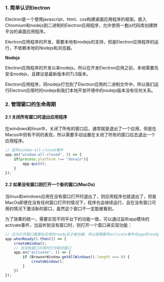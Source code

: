 ### 1. 简单认识Electron

Electron是一个使用javascript、html、css构建桌面应用程序的框架。嵌入Chromium和nodejs到二进制的Electron应用程序，允许使用一套js代码库创建跨平台的桌面应用程序。

Electron应用程序的开发，需要本地有nodejs的支持，但是Electron应用程序的运行，不依赖本地的Nodejs和浏览器。

**Nodejs**

Electron应用程序的开发以来nodejs，所以在开发Electron应用之前，本地需要先安全nodejs，且建议是最新版本的TLS版本。

Electron应用程序，将nodejs打包到了Electron应用的二进制文件中，所以我们运行Electron应用时的nodejs和我们本地开发环境中的nodejs版本没有任何关系。

### 2. 管理窗口的生命周期

#### 2.1 关闭所有窗口时退出应用程序

在windows和linux中，关闭了所有的窗口后，通常就是退出了一个应用，但是在Macos中则有不同的表现，所以需要手动设置在关闭了所有的窗口后去退出一个应用程序。

```js
// 监听window-all-closed事件
app.on("window-all-closed", () => {
    if(process.platform !== "darwin"){
        app.quit();
    }
});
```

#### 2.2 如果没有窗口则打开一个新的窗口(MacOs)

当linux和windows应用在没有窗口打开时退出了，则应用程序也就退出了，但是MacOs即使在没有任何窗口打开的情况下，程序也会继续运行，且在没有窗口可用的情况下激活新的窗口，虽然这个窗口不一定能被看到。

为了效果的统一，需要实现不同平台下的功能一致，可以通过监听app模块的activate事件，当监听到没有窗口时，则打开一个窗口来实现功能：

```js
// 应为打开窗口需要在应用的ready后才能创建，所以就需要将activate事件在app的ready回调中进行监听
app.whenReady().then(() => {
    createWindow();
    // 当没有窗口可用时打开新的窗口
    app.on("activate", () => {
        if (BrowserWindow.getAllWindows().length === 0) {
            createWindow();
        }
    })
});
```